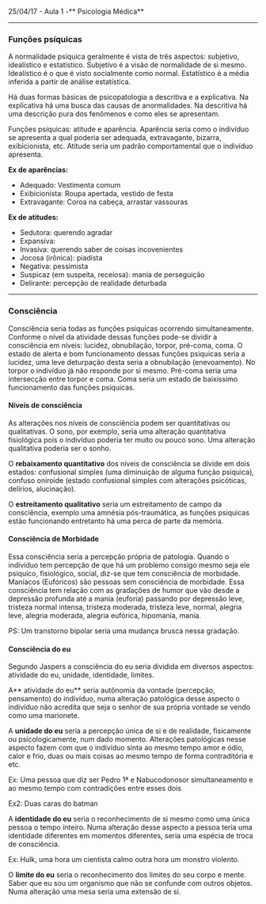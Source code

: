 25/04/17 - Aula 1 -** Psicologia Médica**

---

### Funções psíquicas

A normalidade psíquica geralmente é vista de três aspectos: subjetivo, idealístico e estatístico. Subjetivo é a visão de normalidade de si mesmo. Idealístico é o que é visto socialmente como normal. Estatístico é a média inferida a partir de análise estatística.

Há duas formas básicas de psicopatologia a descritiva e a explicativa. Na explicativa há uma busca das causas de anormalidades. Na descritiva há uma descrição pura dos fenômenos e como eles se apresentam.

Funções psiquicas: atitude e aparência. Aparência seria como o indivíduo se apresenta a qual poderia ser adequada, extravagante, bizarra, exibicionista, etc. Atitude seria um padrão comportamental que o indivíduo apresenta.

**Ex de aparências:**

* Adequado: Vestimenta comum
* Exibicionista: Roupa apertada, vestido de festa
* Extravagante: Coroa na cabeça, arrastar vassouras

**Ex de atitudes:**

* Sedutora: querendo agradar
* Expansiva:
* Invasiva: querendo saber de coisas incovenientes
* Jocosa \(irônica\): piadista
* Negativa: pessimista
* Suspicaz \(em suspeita, receiosa\): mania de perseguição
* Delirante: percepção de realidade deturbada

---

### Consciência

Consciência seria todas as funções psiquicas ocorrendo simultaneamente. Conforme o nível da atividade dessas funções pode-se dividir a consciência em níveis: lucidez, obnubilação, torpor, pré-coma, coma. O estado de alerta e bom funcionamento dessas funções psiquicas seria a lucidez, uma leve deturpação desta seria a obnubilação \(enevoamento\). No torpor o indivíduo já não responde por si mesmo. Pré-coma seria uma intersecção entre torpor e coma. Coma seria um estado de baixíssimo funcionamento das funções psiquicas.

#### Níveis de consciência

As alterações nos níveis de consciência podem ser quantitativas ou qualitativas. O sono, por exemplo, seria uma alteração quantitativa fisiológica pois o indivíduo poderia ter muito ou pouco sono. Uma alteração qualitativa poderia ser o sonho.

O **rebaixamento quantitativo** dos níveis de consciência se divide em dois estados: confusional simples \(uma diminuição de alguma função psiquica\), confuso oniroide \(estado confusional simples com alterações psicóticas, delírios, alucinação\).

O **estreitamento qualitativo** seria um estreitamento de campo da consciência, exemplo uma amnésia pós-traumática, as funções psiquicas estão funcionando entretanto há uma perca de parte da memória.

#### Consciência de Morbidade

Essa consciência seria a percepção própria de patologia. Quando o indivíduo tem percepção de que há um problemo consigo mesmo seja ele psiquico, fisiológico, social, diz-se que tem consciência de morbidade. Maníacos \(Eufóricos\) são pessoas sem consciência de morbidade. Essa consciência tem relação com as gradações de humor que vão desde a depressão profunda até a mania \(euforia\) passando por depressão leve, tristeza normal intensa, tristeza moderada, tristeza leve, normal, alegria leve, alegria moderada, alegria eufórica, hipomania, mania.

PS: Um transtorno bipolar seria uma mudança brusca nessa gradação.

#### Consciência do eu

Segundo Jaspers a consciência do eu seria dividida em diversos aspectos: atividade do eu, unidade, identidade, limites.

A** atividade do eu** seria autônomia da vontade \(percepção, pensamento\) do indivíduo, numa alteração patológica desse aspecto o indivíduo não acredita que seja o senhor de sua própria vontade se vendo como uma marionete.

A **unidade do eu** seria a percepção única de si e de realidade, fisicamente ou psicologicamente, num dado momento. Alterações patológicas nesse aspecto fazem com que o indivíduo sinta ao mesmo tempo amor e ódio, calor e frio, duas ou mais coisas ao mesmo tempo de forma contraditória e etc.

Ex: Uma pessoa que diz ser Pedro 1ª e Nabucodonosor simultaneamento e ao mesmo tempo com contradições entre esses dois

Ex2: Duas caras do batman

A **identidade do eu** seria o reconhecimento de si mesmo como uma única pessoa o tempo inteiro. Numa alteração desse aspecto a pessoa teria uma identidade diferentes em momentos diferentes, seria uma espécia de troca de consciência.

Ex: Hulk, uma hora um cientista calmo outra hora um monstro violento.

O **limite do eu** seria o reconhecimento dos limites do seu corpo e mente. Saber que eu sou um organismo que não se confunde com outros objetos. Numa alteração uma mesa seria uma extensão de si.

